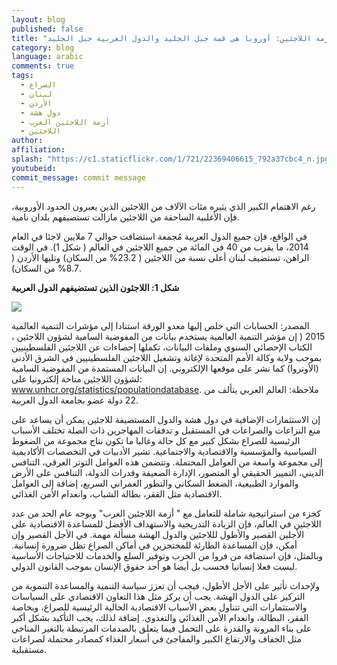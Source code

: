 ```yaml
---
layout: blog
published: false
title: "أزمة اللاجئين: أوروبا هي قمة جبل الجليد والدول العربية جبل الجليد"
category: blog
language: arabic
comments: true
tags: 
  - الصراع
  - لبنان
  - الأردن
  - دول هشة
  - أزمة اللاجئين العرب
  - اللاجئين
author: 
affiliation: 
splash: "https://c1.staticflickr.com/1/721/22369406615_792a37cbc4_n.jpg"
youtubeid: 
commit_message: commit message
---
```

رغم الاهتمام الكبير الذي يثيره مئات الآلاف من اللاجئين الذين يعبرون الحدود الأوروبية، فإن الأغلبية الساحقة من اللاجئين مازالت تستضيفهم بلدان نامية.
<!-- more -->
  في الواقع، فإن جميع الدول العربية مُجمعة استضافت حوالي 7 ملايين لاجئا في العام 2014، ما يقرب من 40 في المائة من جميع اللاجئين في العالم ( شكل 1).  في الوقت الراهن، تستضيف لبنان أعلى نسبة من اللاجئين ( 23.2% من السكان) وتليها الأردن ( 8.7% من السكان). 


**شكل 1: اللاجئون الذين تستضيفهم الدول العربية**

![](https://c2.staticflickr.com/6/5806/22988267174_b83bc79844_z.jpg)
 
المصدر: الحسابات التي خلص إليها معدو الورقة استنادا إلى مؤشرات التنمية العالمية 2015 ( إن مؤشر التنمية العالمية يستخدم بيانات من المفوضية السامية لشؤون اللاجئين ، الكتاب الإحصائي السنوي وملفات البيانات، تكملها إحصاءات عن اللاجئين الفلسطينيين بموجب ولاية وكالة الأمم المتحدة لإغاثة وتشغيل اللاجئين الفلسطينيين في الشرق الأدنى (الأونروا) كما نشر على موقعها الإلكتروني.  إن البيانات المستمدة من المفوضية السامية لشؤون اللاجئين متاحة إلكترونيا على:  www.unhcr.org/statistics/populationdatabase.
ملاحظة: العالم العربي يتألف من 22 دولة عضو بجامعة الدول العربية. 

إن الاستثمارات الإضافية في دول هشة والدول المستضيفة للاجئين يمكن أن يساعد على منع النزاعات والصراعات في المستقبل     و تدفقات المهاجرين ذات الصلة
تختلف الأسباب الرئيسية للصراع بشكل كبير مع كل حالة وغالبا ما تكون نتاج مجموعة من الضغوط السياسية والمؤسسية والاقتصادية والاجتماعية.  تشير الأدبيات في التخصصات الأكاديمية إلى مجموعة واسعة من العوامل المحتملة.  وتتضمن هذه العوامل التوتر العرقي، التنافس الديني، التمييز الحقيقي أو المتصور، الإدارة الضعيفة وقدرات الدولة، التنافس على الأرض والموارد الطبيعية، الضغط السكاني والتطور العمراني السريع، إضافة إلى العوامل الاقتصادية مثل الفقر، بطالة الشباب، وانعدام الأمن الغذائي. 

كجزء من استراتيجية شاملة للتعامل مع " أزمة اللاجئين العرب" وبوجه عام الحد من عدد اللاجئين في العالم، فإن الزيادة التدريجية     والاستهداف الأفضل للمساعدة الاقتصادية على الأجلين القصير والأطول لللاجئين والدول الهشة مسألة مهمة.  في الأجل القصير وإن أمكن، فإن المساعدة الطارئة للمحتجزين في أماكن الصراع تظل ضرورة إنسانية.  وبالمثل، فإن استضافة من فروا من الحرب وتوفير السلع والخدمات للاحتياجات الأساسية ليست فعلا إنسانيا فحسب بل أيضا هو أحد حقوق الإنسان بموجب القانون الدولي. 

ولإحداث تأثير على الأجل الأطول، فيجب أن تعزز سياسة التنمية والمساعدة التنموية من التركيز على الدول الهشة.  يجب أن يركز مثل هذا التعاون الاقتصادي على السياسات والاستثمارات التي تتناول بعض الأسباب الاقتصادية الحالية الرئيسية للصراع، وبخاصة الفقر، البطالة، وانعدام الأمن الغذائي والتغذوي.  إضافة لذلك، يجب التأكيد بشكل أكبر على بناء المرونة والقدرة على التحمل فيما يتعلق بالصدمات المرتبطة بالتغير المناخي مثل الجفاف والارتفاع الكبير والمفاجئ في أسعار الغذاء كمصادر محتملة لصراعات مستقبلية.